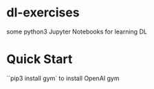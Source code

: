 # dl-exercises
some python3 Jupyter Notebooks for learning DL

# Quick Start
``pip3 install gym` to install OpenAI gym
<!-- 
* `git submodule init`
* `git submodule update`

## add gym submodul in subfolder
`git submodule add https://github.com/openai/gym` 
-->
